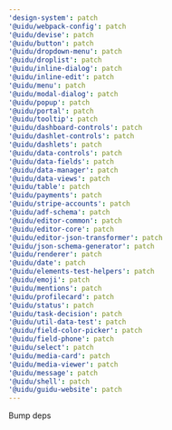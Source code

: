```yaml
---
'design-system': patch
'@uidu/webpack-config': patch
'@uidu/devise': patch
'@uidu/button': patch
'@uidu/dropdown-menu': patch
'@uidu/droplist': patch
'@uidu/inline-dialog': patch
'@uidu/inline-edit': patch
'@uidu/menu': patch
'@uidu/modal-dialog': patch
'@uidu/popup': patch
'@uidu/portal': patch
'@uidu/tooltip': patch
'@uidu/dashboard-controls': patch
'@uidu/dashlet-controls': patch
'@uidu/dashlets': patch
'@uidu/data-controls': patch
'@uidu/data-fields': patch
'@uidu/data-manager': patch
'@uidu/data-views': patch
'@uidu/table': patch
'@uidu/payments': patch
'@uidu/stripe-accounts': patch
'@uidu/adf-schema': patch
'@uidu/editor-common': patch
'@uidu/editor-core': patch
'@uidu/editor-json-transformer': patch
'@uidu/json-schema-generator': patch
'@uidu/renderer': patch
'@uidu/date': patch
'@uidu/elements-test-helpers': patch
'@uidu/emoji': patch
'@uidu/mentions': patch
'@uidu/profilecard': patch
'@uidu/status': patch
'@uidu/task-decision': patch
'@uidu/util-data-test': patch
'@uidu/field-color-picker': patch
'@uidu/field-phone': patch
'@uidu/select': patch
'@uidu/media-card': patch
'@uidu/media-viewer': patch
'@uidu/message': patch
'@uidu/shell': patch
'@uidu/guidu-website': patch
---
```


Bump deps
